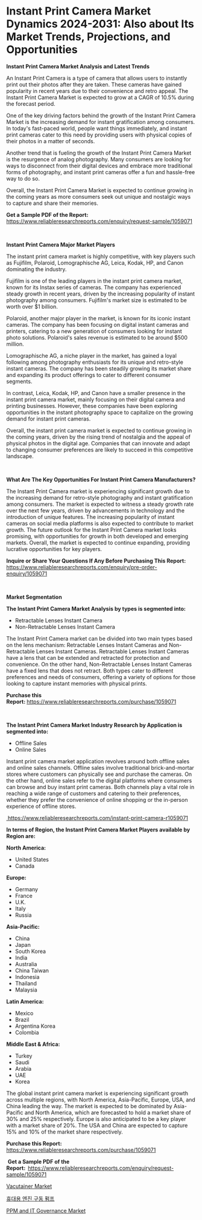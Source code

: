 <p><h1>Instant Print Camera Market Dynamics 2024-2031: Also about Its Market Trends, Projections, and Opportunities</h1></p><p><strong>Instant Print Camera Market Analysis and Latest Trends</strong></p>
<p><p>An Instant Print Camera is a type of camera that allows users to instantly print out their photos after they are taken. These cameras have gained popularity in recent years due to their convenience and retro appeal. The Instant Print Camera Market is expected to grow at a CAGR of 10.5% during the forecast period.</p><p>One of the key driving factors behind the growth of the Instant Print Camera Market is the increasing demand for instant gratification among consumers. In today's fast-paced world, people want things immediately, and instant print cameras cater to this need by providing users with physical copies of their photos in a matter of seconds.</p><p>Another trend that is fueling the growth of the Instant Print Camera Market is the resurgence of analog photography. Many consumers are looking for ways to disconnect from their digital devices and embrace more traditional forms of photography, and instant print cameras offer a fun and hassle-free way to do so.</p><p>Overall, the Instant Print Camera Market is expected to continue growing in the coming years as more consumers seek out unique and nostalgic ways to capture and share their memories.</p></p>
<p><strong>Get a Sample PDF of the Report:&nbsp;</strong> <a href="https://www.reliableresearchreports.com/enquiry/request-sample/1059071">https://www.reliableresearchreports.com/enquiry/request-sample/1059071</a></p>
<p>&nbsp;</p>
<p><strong>Instant Print Camera Major Market Players</strong></p>
<p><p>The instant print camera market is highly competitive, with key players such as Fujifilm, Polaroid, Lomographische AG, Leica, Kodak, HP, and Canon dominating the industry. </p><p>Fujifilm is one of the leading players in the instant print camera market, known for its Instax series of cameras. The company has experienced steady growth in recent years, driven by the increasing popularity of instant photography among consumers. Fujifilm's market size is estimated to be worth over $1 billion.</p><p>Polaroid, another major player in the market, is known for its iconic instant cameras. The company has been focusing on digital instant cameras and printers, catering to a new generation of consumers looking for instant photo solutions. Polaroid's sales revenue is estimated to be around $500 million.</p><p>Lomographische AG, a niche player in the market, has gained a loyal following among photography enthusiasts for its unique and retro-style instant cameras. The company has been steadily growing its market share and expanding its product offerings to cater to different consumer segments.</p><p>In contrast, Leica, Kodak, HP, and Canon have a smaller presence in the instant print camera market, mainly focusing on their digital camera and printing businesses. However, these companies have been exploring opportunities in the instant photography space to capitalize on the growing demand for instant print cameras.</p><p>Overall, the instant print camera market is expected to continue growing in the coming years, driven by the rising trend of nostalgia and the appeal of physical photos in the digital age. Companies that can innovate and adapt to changing consumer preferences are likely to succeed in this competitive landscape.</p></p>
<p>&nbsp;</p>
<p><strong>What Are The Key Opportunities For Instant Print Camera Manufacturers?</strong></p>
<p><p>The Instant Print Camera market is experiencing significant growth due to the increasing demand for retro-style photography and instant gratification among consumers. The market is expected to witness a steady growth rate over the next few years, driven by advancements in technology and the introduction of unique features. The increasing popularity of instant cameras on social media platforms is also expected to contribute to market growth. The future outlook for the Instant Print Camera market looks promising, with opportunities for growth in both developed and emerging markets. Overall, the market is expected to continue expanding, providing lucrative opportunities for key players.</p></p>
<p><strong>Inquire or Share Your Questions If Any Before Purchasing This Report:</strong> <a href="https://www.reliableresearchreports.com/enquiry/pre-order-enquiry/1059071">https://www.reliableresearchreports.com/enquiry/pre-order-enquiry/1059071</a></p>
<p>&nbsp;</p>
<p><strong>Market Segmentation</strong></p>
<p><strong>The Instant Print Camera Market Analysis by types is segmented into:</strong></p>
<p><ul><li>Retractable Lenses Instant Camera</li><li>Non-Retractable Lenses Instant Camera</li></ul></p>
<p><p>The Instant Print Camera market can be divided into two main types based on the lens mechanism: Retractable Lenses Instant Cameras and Non-Retractable Lenses Instant Cameras. Retractable Lenses Instant Cameras have a lens that can be extended and retracted for protection and convenience. On the other hand, Non-Retractable Lenses Instant Cameras have a fixed lens that does not retract. Both types cater to different preferences and needs of consumers, offering a variety of options for those looking to capture instant memories with physical prints.</p></p>
<p><strong>Purchase this Report:&nbsp;</strong><a href="https://www.reliableresearchreports.com/purchase/1059071">https://www.reliableresearchreports.com/purchase/1059071</a></p>
<p>&nbsp;</p>
<p><strong>The Instant Print Camera Market Industry Research by Application is segmented into:</strong></p>
<p><ul><li>Offline Sales</li><li>Online Sales</li></ul></p>
<p><p>Instant print camera market application revolves around both offline sales and online sales channels. Offline sales involve traditional brick-and-mortar stores where customers can physically see and purchase the cameras. On the other hand, online sales refer to the digital platforms where consumers can browse and buy instant print cameras. Both channels play a vital role in reaching a wide range of customers and catering to their preferences, whether they prefer the convenience of online shopping or the in-person experience of offline stores.</p></p>
<p><a href="https://www.reliableresearchreports.com/instant-print-camera-r1059071">&nbsp;https://www.reliableresearchreports.com/instant-print-camera-r1059071</a></p>
<p><strong>In terms of Region, the Instant Print Camera Market Players available by Region are:</strong></p>
<p>
    <p> <strong> North America: </strong>
        <ul>
            <li>United States</li>
            <li>Canada</li>
        </ul>
        </p> 
    <p> <strong> Europe: </strong>
        <ul>
            <li>Germany</li>
            <li>France</li>
            <li>U.K.</li>
            <li>Italy</li>
            <li>Russia</li>
        </ul>
        </p> 
    <p> <strong> Asia-Pacific: </strong>
        <ul>
            <li>China</li>
            <li>Japan</li>
            <li>South Korea</li>
            <li>India</li>
            <li>Australia</li>
            <li>China Taiwan</li>
            <li>Indonesia</li>
            <li>Thailand</li>
            <li>Malaysia</li>
        </ul>
        </p> 
    <p> <strong> Latin America: </strong>
        <ul>
            <li>Mexico</li>
            <li>Brazil</li>
            <li>Argentina Korea</li>
            <li>Colombia</li>
        </ul>
        </p> 
    <p> <strong> Middle East & Africa: </strong>
        <ul>
            <li>Turkey</li>
            <li>Saudi</li>
            <li>Arabia</li>
            <li>UAE</li>
            <li>Korea</li>
        </ul>
    </p>
    </p>
<p><p>The global instant print camera market is experiencing significant growth across multiple regions, with North America, Asia-Pacific, Europe, USA, and China leading the way. The market is expected to be dominated by Asia-Pacific and North America, which are forecasted to hold a market share of 30% and 25% respectively. Europe is also anticipated to be a key player with a market share of 20%. The USA and China are expected to capture 15% and 10% of the market share respectively.</p></p>
<p><strong>Purchase this Report: </strong><a href="https://www.reliableresearchreports.com/purchase/1059071">https://www.reliableresearchreports.com/purchase/1059071</a></p>
<p>&nbsp;<strong>Get a Sample PDF of the Report:&nbsp;&nbsp;</strong><a href="https://www.reliableresearchreports.com/enquiry/request-sample/1059071">https://www.reliableresearchreports.com/enquiry/request-sample/1059071</a></p>
<p><strong></strong></p>
<p><p><a href="https://github.com/mzurpwxu46/Market-Research-Report-List-1/blob/main/vacutainer-market.md">Vacutainer Market</a></p><p><a href="https://github.com/hzumrdvas204296/Market-Research-Report-List-3/blob/main/133926641126.md">휴대용 엔진 구동 펌프</a></p><p><a href="https://issuu.com/reportprime-2/docs/ppm-and-it-governance-market-size-2030.pptx">PPM and IT Governance Market</a></p></p>